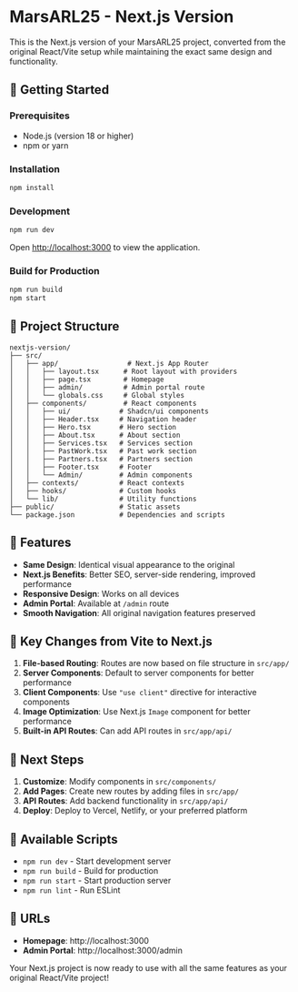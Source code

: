 # MarsARL25 - Next.js Version

This is the Next.js version of your MarsARL25 project, converted from the original React/Vite setup while maintaining the exact same design and functionality.

## 🚀 Getting Started

### Prerequisites

- Node.js (version 18 or higher)
- npm or yarn

### Installation

```bash
npm install
```

### Development

```bash
npm run dev
```

Open [http://localhost:3000](http://localhost:3000) to view the application.

### Build for Production

```bash
npm run build
npm start
```

## 📁 Project Structure

```
nextjs-version/
├── src/
│   ├── app/                 # Next.js App Router
│   │   ├── layout.tsx      # Root layout with providers
│   │   ├── page.tsx        # Homepage
│   │   ├── admin/          # Admin portal route
│   │   └── globals.css     # Global styles
│   ├── components/         # React components
│   │   ├── ui/            # Shadcn/ui components
│   │   ├── Header.tsx     # Navigation header
│   │   ├── Hero.tsx       # Hero section
│   │   ├── About.tsx      # About section
│   │   ├── Services.tsx   # Services section
│   │   ├── PastWork.tsx   # Past work section
│   │   ├── Partners.tsx   # Partners section
│   │   ├── Footer.tsx     # Footer
│   │   └── Admin/         # Admin components
│   ├── contexts/          # React contexts
│   ├── hooks/             # Custom hooks
│   └── lib/               # Utility functions
├── public/                # Static assets
└── package.json           # Dependencies and scripts
```

## 🎨 Features

- **Same Design**: Identical visual appearance to the original
- **Next.js Benefits**: Better SEO, server-side rendering, improved performance
- **Responsive Design**: Works on all devices
- **Admin Portal**: Available at `/admin` route
- **Smooth Navigation**: All original navigation features preserved

## 🔧 Key Changes from Vite to Next.js

1. **File-based Routing**: Routes are now based on file structure in `src/app/`
2. **Server Components**: Default to server components for better performance
3. **Client Components**: Use `"use client"` directive for interactive components
4. **Image Optimization**: Use Next.js `Image` component for better performance
5. **Built-in API Routes**: Can add API routes in `src/app/api/`

## 🚀 Next Steps

1. **Customize**: Modify components in `src/components/`
2. **Add Pages**: Create new routes by adding files in `src/app/`
3. **API Routes**: Add backend functionality in `src/app/api/`
4. **Deploy**: Deploy to Vercel, Netlify, or your preferred platform

## 📝 Available Scripts

- `npm run dev` - Start development server
- `npm run build` - Build for production
- `npm run start` - Start production server
- `npm run lint` - Run ESLint

## 🎯 URLs

- **Homepage**: http://localhost:3000
- **Admin Portal**: http://localhost:3000/admin

Your Next.js project is now ready to use with all the same features as your original React/Vite project!
